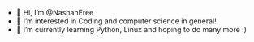 - 👋 Hi, I’m @NashanEree
- 👀 I’m interested in Coding and computer science in general!
- 🌱 I’m currently learning Python, Linux and hoping to do many more :)

<!---
NashanEree/NashanEree is a ✨ special ✨ repository because its `README.md` (this file) appears on your GitHub profile.
You can click the Preview link to take a look at your changes.
--->

